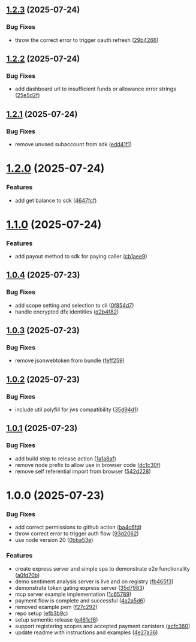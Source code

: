 ## [1.2.3](https://github.com/prometheus-protocol/typescript-sdk/compare/v1.2.2...v1.2.3) (2025-07-24)


### Bug Fixes

* throw the correct error to trigger oauth refresh ([29b4266](https://github.com/prometheus-protocol/typescript-sdk/commit/29b4266377a673a80a11deeab96f87cc3d7c4282))

## [1.2.2](https://github.com/prometheus-protocol/typescript-sdk/compare/v1.2.1...v1.2.2) (2025-07-24)


### Bug Fixes

* add dashboard url to insufficient funds or allowance error strings ([25e5d2f](https://github.com/prometheus-protocol/typescript-sdk/commit/25e5d2f68212d615fd35490f6ab8578d7702cd8e))

## [1.2.1](https://github.com/prometheus-protocol/typescript-sdk/compare/v1.2.0...v1.2.1) (2025-07-24)


### Bug Fixes

* remove unused subaccount from sdk ([edd41f1](https://github.com/prometheus-protocol/typescript-sdk/commit/edd41f1e8cec18328e7f984d2231608183d70555))

# [1.2.0](https://github.com/prometheus-protocol/typescript-sdk/compare/v1.1.0...v1.2.0) (2025-07-24)


### Features

* add get balance to sdk ([4647fcf](https://github.com/prometheus-protocol/typescript-sdk/commit/4647fcfe8d4770730bc1a2c502d8805aadc01b9e))

# [1.1.0](https://github.com/prometheus-protocol/typescript-sdk/compare/v1.0.4...v1.1.0) (2025-07-24)


### Features

* add payout method to sdk for paying caller ([cb1aee9](https://github.com/prometheus-protocol/typescript-sdk/commit/cb1aee9e80246423d14617d9c4ec561b4b826803))

## [1.0.4](https://github.com/prometheus-protocol/typescript-sdk/compare/v1.0.3...v1.0.4) (2025-07-23)


### Bug Fixes

* add scope setting and selection to cli ([0f854d7](https://github.com/prometheus-protocol/typescript-sdk/commit/0f854d753079d696326666c216f146b58cb160d1))
* handle encrypted dfx identities ([d2b4f82](https://github.com/prometheus-protocol/typescript-sdk/commit/d2b4f82f270ed80a1ae1519eb8ee5e4b091909d4))

## [1.0.3](https://github.com/prometheus-protocol/typescript-sdk/compare/v1.0.2...v1.0.3) (2025-07-23)


### Bug Fixes

* remove jsonwebtoken from bundle ([feff259](https://github.com/prometheus-protocol/typescript-sdk/commit/feff2592e944ee94084c6b5e8b44f5665e61f535))

## [1.0.2](https://github.com/prometheus-protocol/typescript-sdk/compare/v1.0.1...v1.0.2) (2025-07-23)


### Bug Fixes

* include util polyfill for jws compatibility ([35d94d1](https://github.com/prometheus-protocol/typescript-sdk/commit/35d94d1d704756140816b0061345e416aa464c89))

## [1.0.1](https://github.com/prometheus-protocol/typescript-sdk/compare/v1.0.0...v1.0.1) (2025-07-23)


### Bug Fixes

* add build step to release action ([1a1a8af](https://github.com/prometheus-protocol/typescript-sdk/commit/1a1a8af13aa26e834cdcb19ffd7953f14cfb0b2f))
* remove node prefix to allow use in browser code ([dc1c30f](https://github.com/prometheus-protocol/typescript-sdk/commit/dc1c30f145019e4d40259c47696b1172e5b5a815))
* remove self referential import from browser ([542d228](https://github.com/prometheus-protocol/typescript-sdk/commit/542d22827894532068f46f7d0ed131b6f01fa9af))

# 1.0.0 (2025-07-23)


### Bug Fixes

* add correct permissions to github action ([ba4c6fd](https://github.com/prometheus-protocol/typescript-sdk/commit/ba4c6fd7356cc6c05b51009b062855c2ca8216c5))
* throw correct error to trigger auth flow ([93d2062](https://github.com/prometheus-protocol/typescript-sdk/commit/93d20620d7edb612065648b62893e7ad56cd5c19))
* use node version 20 ([0bba53e](https://github.com/prometheus-protocol/typescript-sdk/commit/0bba53e7ad924e8c1fe055a32671fded0018f96a))


### Features

* create express server and simple spa to demonstrate e2e functionality ([a0fd70b](https://github.com/prometheus-protocol/typescript-sdk/commit/a0fd70b10ae48658b3276c47ed7b2548e2312775))
* demo sentiment analysis server is live and on registry ([fb465f3](https://github.com/prometheus-protocol/typescript-sdk/commit/fb465f3f45e7ab179126e0f9e8e4d16c65b7df65))
* demonstrate token gating express server ([35d7983](https://github.com/prometheus-protocol/typescript-sdk/commit/35d7983d2f0f0436982990e266f543917ba7bf3a))
* mcp server example implementation ([1c65789](https://github.com/prometheus-protocol/typescript-sdk/commit/1c657892042ba245dd96a5df75ba64afe46f7ef3))
* payment flow is complete and successful ([4a2a5d6](https://github.com/prometheus-protocol/typescript-sdk/commit/4a2a5d6c33f846fda7f34665932031d49ad4e6e2))
* removed example pem ([f27c292](https://github.com/prometheus-protocol/typescript-sdk/commit/f27c292f0067178cc29eee2c0dbb235103c4e546))
* repo setup ([efb3b9c](https://github.com/prometheus-protocol/typescript-sdk/commit/efb3b9ce4ae3db0546defcab60891b0cccb69e2b))
* setup sementic release ([e461cf6](https://github.com/prometheus-protocol/typescript-sdk/commit/e461cf64b1438bb30b60ada717665f1a897716e1))
* support registering scopes and accepted payment canisters ([acfc360](https://github.com/prometheus-protocol/typescript-sdk/commit/acfc3608929c82b1fb447bdc759adc5a8750b0d8))
* update readme with instructions and examples ([4e27a36](https://github.com/prometheus-protocol/typescript-sdk/commit/4e27a36170e06563bab9d999f81b31ea52feceda))
